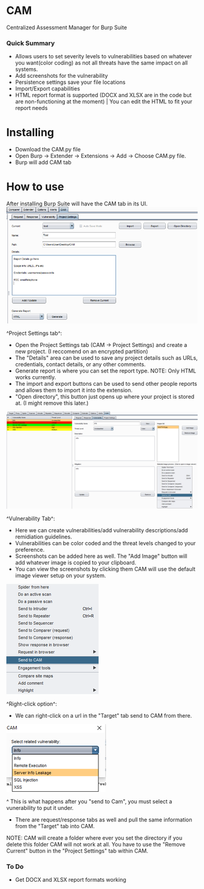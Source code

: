 # CAM
Centralized Assessment Manager for Burp Suite

### Quick Summary
* Allows users to set severity levels to vulnerabilities based on whatever you want(color coding) as not all threats have the same impact on all systems.
* Add screenshots for the vulnerability
* Persistence settings save your file locations
* Import/Export capabilities
* HTML report format is supported (DOCX and XLSX are in the code but are non-functioning at the moment) | You can edit the HTML to fit your report needs

# Installing
* Download the CAM.py file 
* Open Burp -> Extender -> Extensions -> Add -> Choose CAM.py file.
* Burp will add CAM tab

# How to use
After installing Burp Suite will have the CAM tab in its UI.
![alt tag](https://github.com/PolitoInc/CAM/blob/master/CAM_User_Guide_1.PNG)

^Project Settings tab^: 
* Open the Project Settings tab (CAM -> Project Settings) and create a new project. (I reccomend on an encrypted partition) 
* The "Details" area can be used to save any project details such as URLs, credentials, contact details, or any other comments.
* Generate report is where you can set the report type. NOTE: Only HTML works currently.
* The import and export buttons can be used to send other people reports and allows them to import it into the extension.
* "Open directory", this button just opens up where your project is stored at. (I might remove this later.)

![alt tag](https://github.com/PolitoInc/CAM/blob/master/CAM_User_Guide_4.PNG)

^Vulnerability Tab^:
* Here we can create vulnerabilities/add vulnerability descriptions/add remidiation guidelines.
* Vulnerabilities can be color coded and the threat levels changed to your preference.
* Screenshots can be added here as well. The "Add Image" button will add whatever image is copied to your clipboard.
* You can view the screenshots by clicking them CAM will use the default image viewer setup on your system. 

![alt tag](https://github.com/PolitoInc/CAM/blob/master/CAM_User_Guide_3.PNG)

^Right-click option^:
* We can right-click on a url in the "Target" tab send to CAM from there. 

![alt tag](https://github.com/PolitoInc/CAM/blob/master/CAM_User_Guide_5.PNG)

^ This is what happens after you "send to Cam", you must select a vunerability to put it under. 

* There are request/response tabs as well and pull the same information from the "Target" tab into CAM. 

NOTE: CAM will create a folder where ever you set the directory if you delete this folder CAM will not work at all. You have to use the "Remove Current" button in the "Project Settings" tab within CAM. 

### To Do
* Get DOCX and XLSX report formats working

